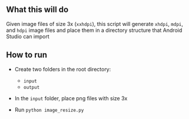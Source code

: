 ## What this will do

Given image files of size 3x (`xxhdpi`), this script will generate `xhdpi`, `mdpi`, and `hdpi` image files and place them in a directory structure that Android Studio can import

## How to run

- Create two folders in the root directory:
	- `input`
	- `output`

- In the `input` folder, place png files with size 3x

- Run `python image_resize.py`
